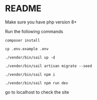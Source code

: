 # README

Make sure you have php version 8+

Run the following commands

`composer install`

`cp .env.example .env`

`./vendor/bin/sail up -d`

`./vendor/bin/sail artisan migrate --seed`

`./vendor/bin/sail npm i`

`./vendor/bin/sail npm run dev`

go to localhost to check the site



